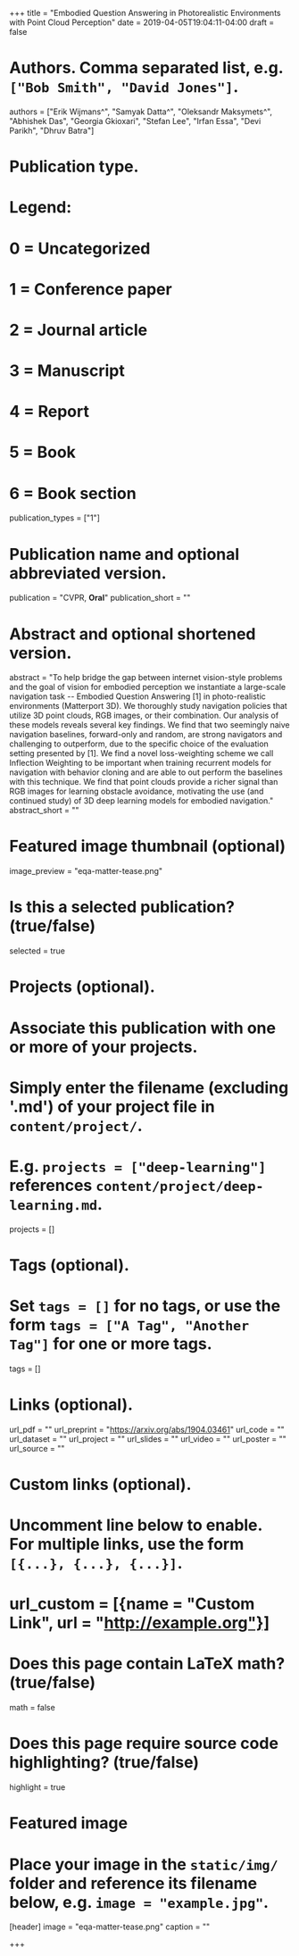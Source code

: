 +++
title = "Embodied Question Answering in Photorealistic Environments with Point Cloud Perception"
date = 2019-04-05T19:04:11-04:00
draft = false

# Authors. Comma separated list, e.g. `["Bob Smith", "David Jones"]`.
authors = ["Erik Wijmans^", "Samyak Datta^", "Oleksandr Maksymets^", "Abhishek Das", "Georgia Gkioxari", "Stefan Lee", "Irfan Essa", "Devi Parikh", "Dhruv Batra"]

# Publication type.
# Legend:
# 0 = Uncategorized
# 1 = Conference paper
# 2 = Journal article
# 3 = Manuscript
# 4 = Report
# 5 = Book
# 6 = Book section
publication_types = ["1"]

# Publication name and optional abbreviated version.
publication = "CVPR, **Oral**"
publication_short = ""

# Abstract and optional shortened version.
abstract = "To help bridge the gap between internet vision-style problems and the goal of vision for embodied perception we instantiate a large-scale navigation task -- Embodied Question Answering [1] in photo-realistic environments (Matterport 3D). We thoroughly study navigation policies that utilize 3D point clouds, RGB images, or their combination. Our analysis of these models reveals several key findings. We find that two seemingly naive navigation baselines, forward-only and random, are strong navigators and challenging to outperform, due to the specific choice of the evaluation setting presented by [1]. We find a novel loss-weighting scheme we call Inflection Weighting to be important when training recurrent models for navigation with behavior cloning and are able to out perform the baselines with this technique. We find that point clouds provide a richer signal than RGB images for learning obstacle avoidance, motivating the use (and continued study) of 3D deep learning models for embodied navigation."
abstract_short = ""

# Featured image thumbnail (optional)
image_preview = "eqa-matter-tease.png"

# Is this a selected publication? (true/false)
selected = true

# Projects (optional).
#   Associate this publication with one or more of your projects.
#   Simply enter the filename (excluding '.md') of your project file in `content/project/`.
#   E.g. `projects = ["deep-learning"]` references `content/project/deep-learning.md`.
projects = []

# Tags (optional).
#   Set `tags = []` for no tags, or use the form `tags = ["A Tag", "Another Tag"]` for one or more tags.
tags = []

# Links (optional).
url_pdf = ""
url_preprint = "https://arxiv.org/abs/1904.03461"
url_code = ""
url_dataset = ""
url_project = ""
url_slides = ""
url_video = ""
url_poster = ""
url_source = ""

# Custom links (optional).
#   Uncomment line below to enable. For multiple links, use the form `[{...}, {...}, {...}]`.
# url_custom = [{name = "Custom Link", url = "http://example.org"}]

# Does this page contain LaTeX math? (true/false)
math = false

# Does this page require source code highlighting? (true/false)
highlight = true

# Featured image
# Place your image in the `static/img/` folder and reference its filename below, e.g. `image = "example.jpg"`.
[header]
image = "eqa-matter-tease.png"
caption = ""

+++
